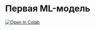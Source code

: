 # Первая ML-модель

[![Open In Colab](https://colab.research.google.com/assets/colab-badge.svg)](https://colab.research.google.com/github/i1oveMyse1f/algo-cource-cte/blob/master/_pages/2021-2022/9-class/lecture50-ml/first_pytorch_study.ipynb)
